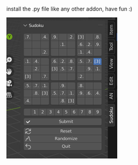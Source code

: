 install the .py file like any other addon, have fun :)

<img src="https://github.com/latidoremi/blender-sudoku-game/blob/main/sudoku_p1.png" width = "289" height = "368" alt="" align=center />
